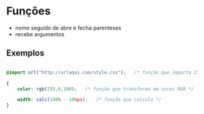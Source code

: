 # Funções 

* nome seguido de abre e fecha parenteses
* recebe argumentos

## Exemplos

```css

@import url("http://urlaqui.com/style.css");   /* função que importa CSS */

{
    color: rgb(255,0,100);   /* função que transforma em cores RGB */

    width: calc(100% - 10%px);   /* função que calcula */
}

```